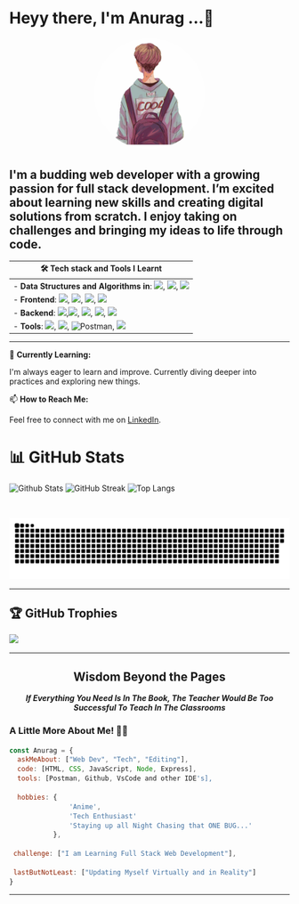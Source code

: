# Heyy there,  I'm Anurag ...👋

<p align="center">
  <img src="2075466.jpg" alt="logo" width="200px" style="border-radius: 50%;">
</p>

<h2>
I'm a budding web developer with a growing passion for full stack development. I’m excited about learning new skills and creating digital solutions from scratch. I enjoy taking on challenges and bringing my ideas to life through code.
</h2>


<center>  

<p align="center">




|  🛠 Tech stack and Tools I Learnt                                                                                                                                    |
| -------------------------------------------------------------------------------------------------------------------------------- |
| - **Data Structures and Algorithms in**:  <img src="https://img.icons8.com/color/48/000000/java-coffee-cup-logo.png"/>, <img src="https://img.icons8.com/color/48/000000/c-programming.png"/>, <img src="https://img.icons8.com/color/48/000000/python.png"/> |
| - **Frontend**: <img src="https://img.icons8.com/color/48/000000/html-5--v1.png"/>, <img src="https://img.icons8.com/color/48/000000/css3.png"/>, <img src="https://img.icons8.com/color/48/000000/javascript--v2.png"/>, <img src="https://img.icons8.com/color/48/000000/react-native.png"/>
| - **Backend**: <img src="https://img.icons8.com/color/48/000000/nodejs.png"/>,<img src="https://img.icons8.com/ios/50/000000/express-js.png"/>, <img src="https://img.icons8.com/color/48/000000/postgreesql.png"/>, <img src="https://img.icons8.com/color/48/000000/sql.png"/>, <img src="https://img.icons8.com/color/48/000000/mysql-logo.png"/> |
| - **Tools**: <img src="https://img.icons8.com/ios/50/000000/github--v1.png"/>, <img src="https://img.icons8.com/color/48/000000/visual-studio-code-2019.png"/>, ![Postman](https://img.shields.io/badge/-Postman-orange?logo=postman&logoColor=white), <img src="https://img.icons8.com/color/48/000000/intellij-idea.png"/> |

</p>

</center>
<hr>

🌱 **Currently Learning:**

I'm always eager to learn and improve. Currently diving deeper into practices and exploring new things.


📫 **How to Reach Me:**

Feel free to connect with me on [LinkedIn](https://www.linkedin.com/in/anurag-gupta-77b701215/).


<!-- GitHub Stats Section Here -->


# 📊 GitHub Stats

![Github Stats](https://github-readme-stats.vercel.app/api?username=Anurag2618g&show_icons=true&theme=dark)
![GitHub Streak](https://github-readme-streak-stats.herokuapp.com/?user=Anurag2618g&theme=dark)
<img src="https://github-readme-stats.vercel.app/api/top-langs/?username=Anurag2618g&layout=donut&theme=dark" width="400px" alt="Top Langs"> 


<div align="center"></br>
<p align="center">
  <kbd>
    <img src="snake.svg" alt="Snake animation" />
  </kbd>
</p>
</div>

<hr>

<!-- Trophies Section Here -->

## 🏆 GitHub Trophies

![](https://github-profile-trophy.vercel.app/?username=Anurag2618g&theme=dark&no-frame=true&no-bg=false&margin-w=4)
<hr>

<!-- Random Quote Section Here -->
<h2 align="center">Wisdom Beyond the Pages</h2>
<div align="center" style="font-weight: bold; font-style: italic;">
    If Everything You Need Is In The Book, The Teacher Would Be Too Successful To Teach In The Classrooms
</div>


### A Little More About Me! 🧟‍♂️

```javascript
const Anurag = {
  askMeAbout: ["Web Dev", "Tech", "Editing"],
  code: [HTML, CSS, JavaScript, Node, Express],
  tools: [Postman, Github, VsCode and other IDE's],
  
  hobbies: {
               'Anime',
               'Tech Enthusiast'
               'Staying up all Night Chasing that ONE BUG...'
           },

 challenge: ["I am Learning Full Stack Web Development"],

 lastButNotLeast: ["Updating Myself Virtually and in Reality"]
}
```
<hr> 